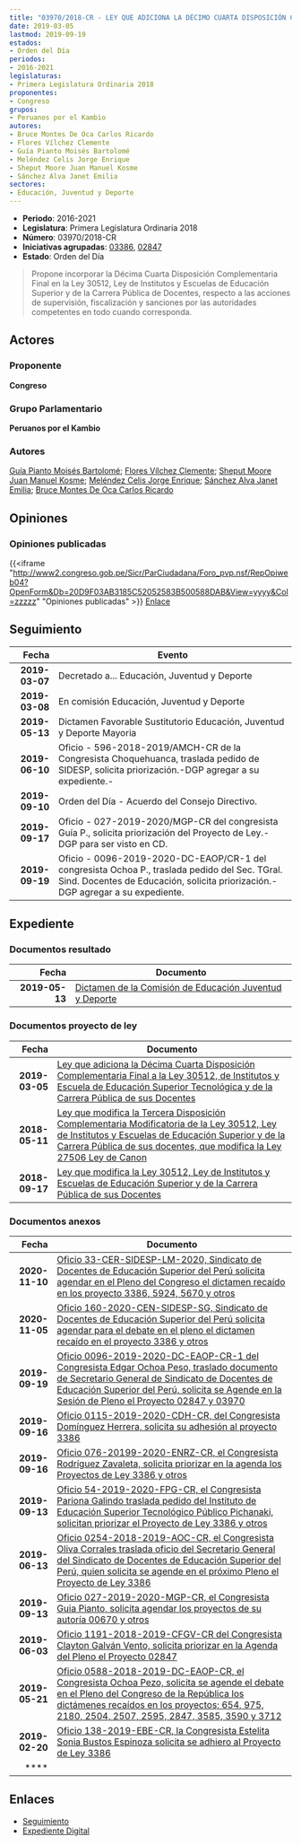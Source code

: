 ```yaml
---
title: "03970/2018-CR - LEY QUE ADICIONA LA DÉCIMO CUARTA DISPOSICIÓN COMPLEMENTARIA FINAL A LA LEY 30512, LEY DE INSTITUTOS Y ESCUELAS DE EDUCACIÓN SUPERIOR Y DE LA CARRERA PÚBLICA DE SUS DOCENTES"
date: 2019-03-05
lastmod: 2019-09-19
estados:
- Orden del Día
periodos:
- 2016-2021
legislaturas:
- Primera Legislatura Ordinaria 2018
proponentes:
- Congreso
grupos:
- Peruanos por el Kambio
autores:
- Bruce Montes De Oca Carlos Ricardo
- Flores Vílchez Clemente
- Guía Pianto Moisés Bartolomé
- Meléndez Celis Jorge Enrique
- Sheput Moore Juan Manuel Kosme
- Sánchez Alva Janet Emilia
sectores:
- Educación, Juventud y Deporte
---
```

- **Periodo**: 2016-2021
- **Legislatura**: Primera Legislatura Ordinaria 2018
- **Número**: 03970/2018-CR
- **Iniciativas agrupadas**: [03386](../../03300/03386), [02847](../../02800/02847)
- **Estado**: Orden del Día

> Propone incorporar la Décima Cuarta Disposición Complementaria Final en la Ley 30512, Ley de Institutos y Escuelas de Educación Superior y de la Carrera Pública de Docentes, respecto a las acciones de supervisión, fiscalización y sanciones por las autoridades competentes en todo cuando corresponda.


## Actores

### Proponente

**Congreso**

### Grupo Parlamentario

**Peruanos por el Kambio**

### Autores

[Guía Pianto Moisés Bartolomé](mailto:mailto:mguia@congreso.gob.pe); [Flores Vílchez Clemente](mailto:mailto:cflores@congreso.gob.pe); [Sheput Moore Juan Manuel Kosme](mailto:mailto:jsheput@congreso.gob.pe); [Meléndez Celis Jorge Enrique](mailto:mailto:jmelendez@congreso.gob.pe); [Sánchez Alva Janet Emilia](mailto:mailto:jsancheza@congreso.gob.pe); [Bruce Montes De Oca Carlos Ricardo](mailto:mailto:cbruce@congreso.gob.pe)

## Opiniones

### Opiniones publicadas

{{<iframe "http://www2.congreso.gob.pe/Sicr/ParCiudadana/Foro_pvp.nsf/RepOpiweb04?OpenForm&Db=20D9F03AB3185C52052583B500588DAB&View=yyyy&Col=zzzzz" "Opiniones publicadas" >}}
[Enlace](http://www2.congreso.gob.pe/Sicr/ParCiudadana/Foro_pvp.nsf/RepOpiweb04?OpenForm&Db=20D9F03AB3185C52052583B500588DAB&View=yyyy&Col=zzzzz)


## Seguimiento

| Fecha | Evento |
|------:|--------|
| **2019-03-07** | Decretado a... Educación, Juventud y Deporte |
| **2019-03-08** | En comisión Educación, Juventud y Deporte |
| **2019-05-13** | Dictamen Favorable Sustitutorio Educación, Juventud y Deporte Mayoria |
| **2019-06-10** | Oficio - 596-2018-2019/AMCH-CR de la Congresista Choquehuanca, traslada pedido de SIDESP, solicita priorización.-DGP agregar a su expediente.- |
| **2019-09-10** | Orden del Día - Acuerdo del Consejo Directivo. |
| **2019-09-17** | Oficio - 027-2019-2020/MGP-CR del congresista Guía P., solicita priorización del Proyecto de Ley.-DGP para ser visto en CD. |
| **2019-09-19** | Oficio - 0096-2019-2020-DC-EAOP/CR-1 del congresista Ochoa P., traslada pedido del Sec. TGral. Sind. Docentes de Educación, solicita priorización.-DGP agregar a su expediente. |

## Expediente

### Documentos resultado

| Fecha | Documento |
|------:|-----------|
| **2019-05-13** | [Dictamen de la Comisión de Educación Juventud y Deporte](http://www.leyes.congreso.gob.pe/Documentos/2016_2021/Dictamenes/Proyectos_de_Ley/03386DC10MAY20190513.pdf) |

### Documentos proyecto de ley

| Fecha | Documento |
|------:|-----------|
| **2019-03-05** | [Ley que adiciona la Décima Cuarta Disposición Complementaria Final a la Ley 30512, de Institutos y Escuela de Educación Superior Tecnológica y de la Carrera Pública de sus Docentes](http://www.leyes.congreso.gob.pe/Documentos/2016_2021/Proyectos_de_Ley_y_de_Resoluciones_Legislativas/PL0397020190305..pdf) |
| **2018-05-11** | [Ley que modifica la Tercera Disposición Complementaria Modificatoria de la Ley 30512, Ley de Institutos y Escuelas de Educación Superior y de la Carrera Pública de sus docentes, que modifica la Ley 27506 Ley de Canon](http://www.leyes.congreso.gob.pe/Documentos/2016_2021/Proyectos_de_Ley_y_de_Resoluciones_Legislativas/PL0284720180511.pdf) |
| **2018-09-17** | [Ley que modifica la Ley 30512, Ley de Institutos y Escuelas de Educación Superior y de la Carrera Pública de sus Docentes](http://www.leyes.congreso.gob.pe/Documentos/2016_2021/Proyectos_de_Ley_y_de_Resoluciones_Legislativas/PL0338620180917..pdf) |

### Documentos anexos

| Fecha | Documento |
|------:|-----------|
| **2020-11-10** | [Oficio 33-CER-SIDESP-LM-2020, Sindicato de Docentes de Educación Superior del Perú solicita agendar en el Pleno del Congreso el dictamen recaído en los proyecto 3386, 5924, 5670 y otros](http://www.leyes.congreso.gob.pe/Documentos/2016_2021/Oficios/Otras_Instituciones/OFICIO-33-CER-SIDESP-LM-2020.pdf) |
| **2020-11-05** | [Oficio 160-2020-CEN-SIDESP-SG, Sindicato de Docentes de Educación Superior del Perú solicita agendar para el debate en el pleno el dictamen recaído en el proyecto 3386 y otros](http://www.leyes.congreso.gob.pe/Documentos/2016_2021/Oficios/Otras_Instituciones/OFICIO-160-2020-CEN-SIDESP-SG.pdf) |
| **2019-09-19** | [Oficio 0096-2019-2020-DC-EAOP-CR-1 del Congresista Edgar Ochoa Peso, traslado documento de Secretario General de Sindicato de Docentes de Educación Superior del Perú, solicita se Agende en la Sesión de Pleno el Proyecto 02847 y 03970](http://www.leyes.congreso.gob.pe/Documentos/2016_2021/Oficios/Congresistas/OFICIO-0096-2019-2020-DC-EAOP-CR-1.pdf) |
| **2019-09-16** | [Oficio 0115-2019-2020-CDH-CR, del Congresista Domínguez Herrera, solicita su adhesión al proyecto 3386](http://www.leyes.congreso.gob.pe/Documentos/2016_2021/Adhesiones/Proyectos_de_Ley/OFICIO-0115-2019-2020-CDH-CR.pdf) |
| **2019-09-16** | [Oficio 076-20199-2020-ENRZ-CR, el Congresista Rodríguez Zavaleta, solicita priorizar en la agenda los Proyectos de Ley 3386 y otros](http://www.leyes.congreso.gob.pe/Documentos/2016_2021/Oficios/Congresistas/OFICIO-076-2019-2020-ENRZ-CR.pdf) |
| **2019-09-13** | [Oficio 54-2019-2020-FPG-CR, el Congresista Pariona Galindo traslada pedido del Instituto de Educación Superior Tecnológico Público Pichanaki, solicitan priorizar el Proyecto de Ley 3386 y otros](http://www.leyes.congreso.gob.pe/Documentos/2016_2021/Oficios/Congresistas/OFICIO-54-2019-2020-FPG-CR.pdf) |
| **2019-06-13** | [Oficio 0254-2018-2019-AOC-CR, el Congresista Oliva Corrales traslada oficio del Secretario General del Sindicato de Docentes de Educación Superior del Perú, quien solicita se agende en el próximo Pleno el Proyecto de Ley 3386](http://www.leyes.congreso.gob.pe/Documentos/2016_2021/Oficios/Congresistas/OFICIO-0254-2018-2019-AOC-CR.pdf) |
| **2019-09-13** | [Oficio 027-2019-2020-MGP-CR, el Congresista Guia Pianto, solicita agendar los proyectos de su autoría 00670 y otros](http://www.leyes.congreso.gob.pe/Documentos/2016_2021/Oficios/Congresistas/OFICIO-027-2019-2020-MGP-CR.pdf) |
| **2019-06-03** | [Oficio 1191-2018-2019-CFGV-CR del Congresista Clayton Galván Vento, solicita priorizar en la Agenda del Pleno el Proyecto 02847]() |
| **2019-05-21** | [Oficio 0588-2018-2019-DC-EAOP-CR, el Congresista Ochoa Pezo, solicita se agende el debate en el Pleno del Congreso de la República los dictámenes recaídos en los proyectos; 654, 975, 2180, 2504, 2507, 2595, 2847, 3585, 3590 y 3712](http://www.leyes.congreso.gob.pe/Documentos/2016_2021/Oficios/Congresistas/OFICIO-0588-2018-2019-DC-EAOP-CR.pdf) |
| **2019-02-20** | [Oficio 138-2019-EBE-CR, la Congresista Estelita Sonia Bustos Espinoza solicita se adhiero al Proyecto de Ley 3386](http://www.leyes.congreso.gob.pe/Documentos/2016_2021/Adhesiones/Proyectos_de_Ley/OFICIO-138-2019-EBE-CR.pdf) |
| **** | []() |

## Enlaces

- [Seguimiento](http://www2.congreso.gob.pe/Sicr/TraDocEstProc/CLProLey2016.nsf/f7fff46988ca05b1052578e100829cc7/478a18448663fc5c052583b4007f5132?OpenDocument)
- [Expediente Digital](http://www2.congreso.gob.pe/Sicr/TraDocEstProc/Expvirt_2011.nsf/visbusqptramdoc1621/03970?opendocument)

